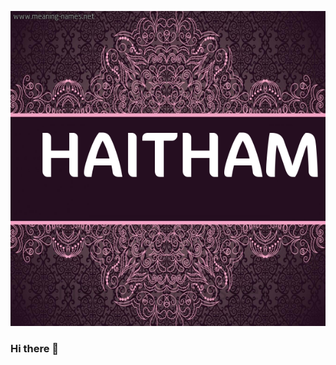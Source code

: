 <!-- [![Header](https://raw.githubusercontent.com/HaithamAjaj/main/HAITHAM.png "Header")](https://some-url.dev/) -->

![Header](https://github.com/HaithamAjaj/HaithamAjaj/blob/main/HAITHAM.png)



### Hi there 👋

<!--
**HaithamAjaj/HaithamAjaj** is a ✨ _special_ ✨ repository because its `README.md` (this file) appears on your GitHub profile.

Here are some ideas to get you started:

- 🔭 I’m currently working on ...
- 🌱 I’m currently learning ...
- 👯 I’m looking to collaborate on ...
- 🤔 I’m looking for help with ...
- 💬 Ask me about ...
- 📫 How to reach me: ...
- 😄 Pronouns: ...
- ⚡ Fun fact: ...
-->

